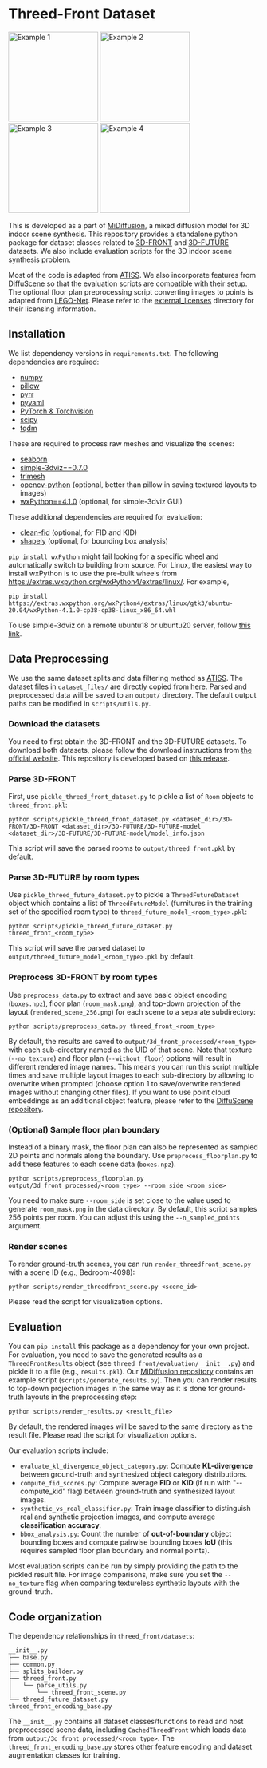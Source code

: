 # Threed-Front Dataset
<p>
    <img width="180" alt="Example 1" src="demo/example_gif/Bedroom-4098.gif"/>
    <img width="180" alt="Example 2" src="demo/example_gif/LivingDiningRoom-37001.gif"/>
    <img width="180" alt="Example 3" src="demo/example_gif/LivingDiningRoom-54997.gif"/>
    <img width="180" alt="Example 4" src="demo/example_gif/DiningRoom-11628.gif"/>
</p>

This is developed as a part of [MiDiffusion](https://github.com/MIT-SPARK/MiDiffusion), a mixed diffusion model for 3D indoor scene synthesis.
This repository provides a standalone python package for dataset classes related to [3D-FRONT](https://tianchi.aliyun.com/specials/promotion/alibaba-3d-scene-dataset) and [3D-FUTURE](https://tianchi.aliyun.com/specials/promotion/alibaba-3d-future) datasets. We also include evaluation scripts for the 3D indoor scene synthesis problem.

Most of the code is adapted from [ATISS](https://github.com/nv-tlabs/ATISS/). 
We also incorporate features from [DiffuScene](https://github.com/tangjiapeng/DiffuScene/) so that the evaluation scripts are compatible with their setup. 
The optional floor plan preprocessing script converting images to points is adapted from [LEGO-Net](https://github.com/QiuhongAnnaWei/LEGO-Net/).
Please refer to the <a href="./external_licenses/">external_licenses</a> directory for their licensing information. 

## Installation
We list dependency versions in `requirements.txt`. The following dependencies are required:
- [numpy](https://numpy.org/doc/stable/user/install.html)
- [pillow](https://pillow.readthedocs.io/en/stable/installation.html)
- [pyrr](https://pyrr.readthedocs.io/en/latest/index.html)
- [pyyaml](https://pyyaml.org/wiki/PyYAMLDocumentation)
- [PyTorch & Torchvision](https://pytorch.org/get-started/locally/)
- [scipy](https://scipy.org/install/)
- [tqdm](https://github.com/tqdm/tqdm)

These are required to process raw meshes and visualize the scenes:
- [seaborn](https://seaborn.pydata.org/)
- [simple-3dviz==0.7.0](https://simple-3dviz.com/)
- [trimesh](https://github.com/mikedh/trimesh)
- [opencv-python](https://opencv.org/get-started/) (optional, better than pillow in saving textured layouts to images)
- [wxPython==4.1.0](https://wxpython.org/index.html) (optional, for simple-3dviz GUI)

These additional dependencies are required for evaluation:
- [clean-fid](https://www.cs.cmu.edu/~clean-fid/) (optional, for FID and KID)
- [shapely](https://shapely.readthedocs.io/en/stable/installation.html) (optional, for bounding box analysis)

`pip install wxPython` might fail looking for a specific wheel and automatically switch to building from source. 
For Linux, the easiest way to install wxPython is to use the pre-built wheels from https://extras.wxpython.org/wxPython4/extras/linux/. For example,
```
pip install https://extras.wxpython.org/wxPython4/extras/linux/gtk3/ubuntu-20.04/wxPython-4.1.0-cp38-cp38-linux_x86_64.whl
```
To use simple-3dviz on a remote ubuntu18 or ubuntu20 server, follow [this link](https://moderngl.readthedocs.io/en/5.6.2/the_guide/headless_ubunut18_server.html).

## Data Preprocessing
We use the same dataset splits and data filtering method as [ATISS](https://github.com/nv-tlabs/ATISS/). The dataset files in `dataset_files/` are directly copied from [here](https://github.com/nv-tlabs/ATISS/tree/e643000de5990c2325653afa86174957f0f0e8de/config). Parsed and preprocessed data will be saved to an `output/` directory. The default output paths can be modified in `scripts/utils.py`.

### Download the datasets
You need to first obtain the 3D-FRONT and the 3D-FUTURE datasets. To download both datasets, please follow the download instructions from [the official website](https://tianchi.aliyun.com/specials/promotion/alibaba-3d-scene-dataset). This repository is developed based on [this release](https://tianchi.aliyun.com/dataset/65347). 

### Parse 3D-FRONT
First, use `pickle_threed_front_dataset.py` to pickle a list of `Room` objects to `threed_front.pkl`:
```
python scripts/pickle_threed_front_dataset.py <dataset_dir>/3D-FRONT/3D-FRONT <dataset_dir>/3D-FUTURE/3D-FUTURE-model <dataset_dir>/3D-FUTURE/3D-FUTURE-model/model_info.json
```
This script will save the parsed rooms to `output/threed_front.pkl` by default.

### Parse 3D-FUTURE by room types
Use `pickle_threed_future_dataset.py` to pickle a `ThreedFutureDataset` object which contains a list of `ThreedFutureModel` (furnitures in the training set of the specified room type) to `threed_future_model_<room_type>.pkl`:
```
python scripts/pickle_threed_future_dataset.py threed_front_<room_type>
```
This script will save the parsed dataset to `output/threed_future_model_<room_type>.pkl` by default. 

### Preprocess 3D-FRONT by room types
Use `preprocess_data.py` to extract and save basic object encoding (`boxes.npz`), floor plan (`room_mask.png`), and top-down projection of the layout (`rendered_scene_256.png`) for each scene to a separate subdirectory: 
```
python scripts/preprocess_data.py threed_front_<room_type>
```
By default, the results are saved to `output/3d_front_processed/<room_type>` with each sub-directory named as the UID of that scene.
Note that texture (`--no_texture`) and floor plan (`--without_floor`) options will result in different rendered image names.
This means you can run this script multiple times and save multiple layout images to each sub-directory by allowing to overwrite when prompted (choose option 1 to save/overwrite rendered images without changing other files).
If you want to use point cloud embeddings as an additional object feature, please refer to the [DiffuScene repository](https://github.com/tangjiapeng/DiffuScene/).

### (Optional) Sample floor plan boundary
Instead of a binary mask, the floor plan can also be represented as sampled 2D points and normals along the boundary. Use `preprocess_floorplan.py` to add these features to each scene data (`boxes.npz`). 
```
python scripts/preprocess_floorplan.py output/3d_front_processed/<room_type> --room_side <room_side>
```
You need to make sure `--room_side` is set close to the value used to generate `room_mask.png` in the data directory. By default, this script samples 256 points per room. You can adjust this using the `--n_sampled_points` argument.

### Render scenes
To render ground-truth scenes, you can run `render_threedfront_scene.py` with a scene ID (e.g., Bedroom-4098):
```
python scripts/render_threedfront_scene.py <scene_id>
```
Please read the script for visualization options.

## Evaluation
You can `pip install` this package as a dependency for your own project. 
For evaluation, you need to save the generated results as a `ThreedFrontResults` object (see `threed_front/evaluation/__init__.py`) and pickle it to a file (e.g., `results.pkl`). Our [MiDiffusion repository](https://github.com/MIT-SPARK/MiDiffusion) contains an example script (`scripts/generate_results.py`). 
Then you can render results to top-down projection images in the same way as it is done for ground-truth layouts in the preprocessing step:
```
python scripts/render_results.py <result_file>
```
By default, the rendered images will be saved to the same directory as the result file. Please read the script for visualization options.

Our evaluation scripts include:
- `evaluate_kl_divergence_object_category.py`: Compute **KL-divergence** between ground-truth and synthesized object category distributions.
- `compute_fid_scores.py`: Compute average **FID** or **KID** (if run with "--compute_kid" flag) between ground-truth and synthesized layout images.
- `synthetic_vs_real_classifier.py`: Train image classifier to distinguish real and synthetic projection images, and compute average **classification accuracy**.
- `bbox_analysis.py`: Count the number of **out-of-boundary** object bounding boxes and compute pairwise bounding boxes **IoU** (this requires sampled floor plan boundary and normal points).

Most evaluation scripts can be run by simply providing the path to the pickled result file. For image comparisons, make sure you set the `--no_texture` flag when comparing textureless synthetic layouts with the ground-truth.

## Code organization
The dependency relationships in `threed_front/datasets`: 
```
__init__.py
├── base.py
├── common.py
├── splits_builder.py
├── threed_front.py
│   └── parse_utils.py
│       └── threed_front_scene.py
└── threed_future_dataset.py
threed_front_encoding_base.py
```
The `__init__.py` contains all dataset classes/functions to read and host preprocessed scene data, 
including `CachedThreedFront` which loads data from `output/3d_front_processed/<room_type>`. 
The `threed_front_encoding_base.py` stores other feature encoding and dataset augmentation classes for training.
